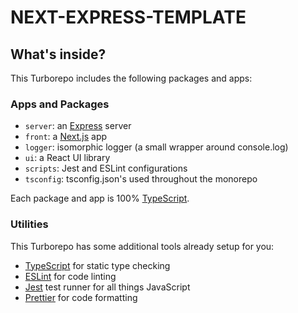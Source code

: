 # NEXT-EXPRESS-TEMPLATE

## What's inside?

This Turborepo includes the following packages and apps:

### Apps and Packages

- `server`: an [Express](https://expressjs.com/) server
- `front`: a [Next.js](https://nextjs.org/) app
- `logger`: isomorphic logger (a small wrapper around console.log)
- `ui`: a React UI library
- `scripts`: Jest and ESLint configurations
- `tsconfig`: tsconfig.json's used throughout the monorepo

Each package and app is 100% [TypeScript](https://www.typescriptlang.org/).

### Utilities

This Turborepo has some additional tools already setup for you:

- [TypeScript](https://www.typescriptlang.org/) for static type checking
- [ESLint](https://eslint.org/) for code linting
- [Jest](https://jestjs.io) test runner for all things JavaScript
- [Prettier](https://prettier.io) for code formatting
